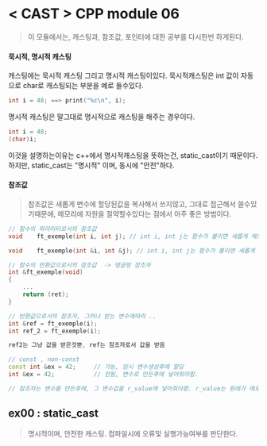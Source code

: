 # < CAST > CPP module 06

> 이 모듈에서는, 캐스팅과, 참조값, 포인터에 대한 공부를 다시한번 하게된다.

#### 묵시적, 명시적 캐스팅
캐스팅에는 묵시적 캐스팅 그리고 명시적 캐스팅이있다.
묵시적캐스팅은 int 값이 자동으로 char로 캐스팅되는 부분을 예로 들수있다.
```cpp
int i = 48; ==> print("%c\n", i);
```
명시적 캐스팅은 말그대로 명시적으로 캐스팅을 해주는 경우이다.
```cpp
int	i = 48;
(char)i;
```
이것을 설명하는이유는 c++에서 명시적캐스팅을 뜻하는건, static_cast이기 때문이다.
하지만, static_cast는 "명시적" 이며, 동시에 "안전"하다. 

#### 참조값
> 참조값은 새롭게 변수에 할당된값을 복사해서 쓰지않고, 그대로 접근해서 쓸수있기때문에, 메모리에 자원을 절약할수있다는 점에서 아주 좋은 방법이다.

```cpp
// 함수의 파라미터로서의 참조값
void	ft_exemple(int i, int j); // int i, int j는 함수가 불리면 새롭게 메모리 공간을 차지함

void	ft_exemple(int &i, int &j); // int i, int j는 함수가 불리면 새롭게  메모리 공간을 차지하지않음

// 함수의 반환값으로서의 참조값  -> 댕글링 참조자
int	&ft_exemple(void)
{
	...
	return (ret);
}

// 반환값으로서의 참조자, 그러나 받는 변수에따라 ..
int	&ref = ft_exemple(i);
int	ref_2 = ft_exemple(i);

ref2는 그냥 값을 받은것뿐, ref는 참조자로서 값을 받음

// const , non-const
const int &ex = 42;		// 가능, 임시 변수생성후에 할당
int &ex = 42;			// 안됨, 변수로 만든후에 넣어줘야함.

// 참조자는 변수를 만든후에, 그 변수값을 r_value에 넣어줘야함. r_value는 원래가 메모리에 잠깐있다가 사라지는 개념이라, l_value의 값이 필요함. 그래야지 참조자의 역활처럼 메모리를 다른이름으로 공유함.
```

## ex00 : static_cast
> 명시적이며, 안전한 캐스팅. 컴파일시에 오류및 실행가능여부를 판단한다.

